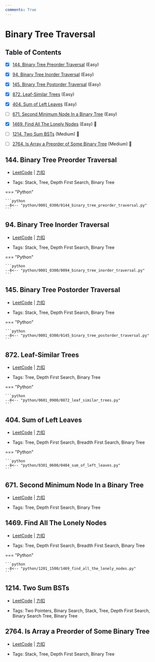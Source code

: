 ```yaml
---
comments: True
---
```


# Binary Tree Traversal

## Table of Contents

- [x] [144. Binary Tree Preorder Traversal](#144-binary-tree-preorder-traversal) (Easy)
- [x] [94. Binary Tree Inorder Traversal](#94-binary-tree-inorder-traversal) (Easy)
- [x] [145. Binary Tree Postorder Traversal](#145-binary-tree-postorder-traversal) (Easy)
- [x] [872. Leaf-Similar Trees](#872-leaf-similar-trees) (Easy)
- [x] [404. Sum of Left Leaves](#404-sum-of-left-leaves) (Easy)
- [ ] [671. Second Minimum Node In a Binary Tree](#671-second-minimum-node-in-a-binary-tree) (Easy)
- [x] [1469. Find All The Lonely Nodes](#1469-find-all-the-lonely-nodes) (Easy) 👑
- [ ] [1214. Two Sum BSTs](#1214-two-sum-bsts) (Medium) 👑
- [ ] [2764. Is Array a Preorder of Some ‌Binary Tree](#2764-is-array-a-preorder-of-some-binary-tree) (Medium) 👑


## 144. Binary Tree Preorder Traversal

-    [LeetCode](https://leetcode.com/problems/binary-tree-preorder-traversal/) | [力扣](https://leetcode.cn/problems/binary-tree-preorder-traversal/)

-   Tags: Stack, Tree, Depth First Search, Binary Tree

=== "Python"

    ```python
    --8<-- "python/0001_0300/0144_binary_tree_preorder_traversal.py"
    ```



## 94. Binary Tree Inorder Traversal

-    [LeetCode](https://leetcode.com/problems/binary-tree-inorder-traversal/) | [力扣](https://leetcode.cn/problems/binary-tree-inorder-traversal/)

-   Tags: Stack, Tree, Depth First Search, Binary Tree

=== "Python"

    ```python
    --8<-- "python/0001_0300/0094_binary_tree_inorder_traversal.py"
    ```



## 145. Binary Tree Postorder Traversal

-    [LeetCode](https://leetcode.com/problems/binary-tree-postorder-traversal/) | [力扣](https://leetcode.cn/problems/binary-tree-postorder-traversal/)

-   Tags: Stack, Tree, Depth First Search, Binary Tree

=== "Python"

    ```python
    --8<-- "python/0001_0300/0145_binary_tree_postorder_traversal.py"
    ```



## 872. Leaf-Similar Trees

-    [LeetCode](https://leetcode.com/problems/leaf-similar-trees/) | [力扣](https://leetcode.cn/problems/leaf-similar-trees/)

-   Tags: Tree, Depth First Search, Binary Tree

=== "Python"

    ```python
    --8<-- "python/0601_0900/0872_leaf_similar_trees.py"
    ```



## 404. Sum of Left Leaves

-    [LeetCode](https://leetcode.com/problems/sum-of-left-leaves/) | [力扣](https://leetcode.cn/problems/sum-of-left-leaves/)

-   Tags: Tree, Depth First Search, Breadth First Search, Binary Tree

=== "Python"

    ```python
    --8<-- "python/0301_0600/0404_sum_of_left_leaves.py"
    ```



## 671. Second Minimum Node In a Binary Tree

-    [LeetCode](https://leetcode.com/problems/second-minimum-node-in-a-binary-tree/) | [力扣](https://leetcode.cn/problems/second-minimum-node-in-a-binary-tree/)

-   Tags: Tree, Depth First Search, Binary Tree



## 1469. Find All The Lonely Nodes

-    [LeetCode](https://leetcode.com/problems/find-all-the-lonely-nodes/) | [力扣](https://leetcode.cn/problems/find-all-the-lonely-nodes/)

-   Tags: Tree, Depth First Search, Breadth First Search, Binary Tree

=== "Python"

    ```python
    --8<-- "python/1201_1500/1469_find_all_the_lonely_nodes.py"
    ```



## 1214. Two Sum BSTs

-    [LeetCode](https://leetcode.com/problems/two-sum-bsts/) | [力扣](https://leetcode.cn/problems/two-sum-bsts/)

-   Tags: Two Pointers, Binary Search, Stack, Tree, Depth First Search, Binary Search Tree, Binary Tree



## 2764. Is Array a Preorder of Some ‌Binary Tree

-    [LeetCode](https://leetcode.com/problems/is-array-a-preorder-of-some-binary-tree/) | [力扣](https://leetcode.cn/problems/is-array-a-preorder-of-some-binary-tree/)

-   Tags: Stack, Tree, Depth First Search, Binary Tree
